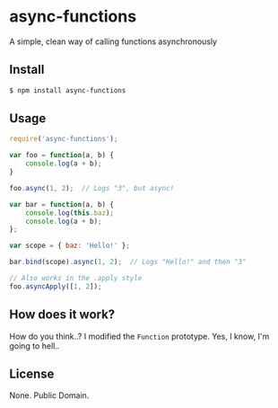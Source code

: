 # async-functions

A simple, clean way of calling functions asynchronously

## Install

```bash
$ npm install async-functions
```

## Usage

```javascript
require('async-functions');

var foo = function(a, b) {
	console.log(a + b);
}

foo.async(1, 2);  // Logs "3", but async!

var bar = function(a, b) {
	console.log(this.baz);
	console.log(a + b);
};

var scope = { baz: 'Hello!' };

bar.bind(scope).async(1, 2);  // Logs "Hello!" and then "3"

// Also works in the .apply style
foo.asyncApply([1, 2]);
```

## How does it work?

How do you think..? I modified the `Function` prototype. Yes, I know, I'm going to hell..

## License

None. Public Domain.

